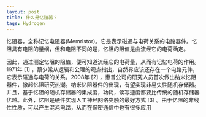 ```yaml
---
layout: post
title: 什么是忆阻器？
tags: Hydrogen
---
```

忆阻器，全称记忆电阻器(Memristor)。它是表示磁通与电荷关系的电路器件。忆阻具有电阻的量纲，但和电阻不同的是，忆阻的阻值是由流经它的电荷确定。

因此，通过测定忆阻的阻值，便可知道流经它的电荷量，从而有记忆电荷的作用。1971年 [1]  ，蔡少棠从逻辑和公理的观点指出，自然界应该还存在一个电路元件，它表示磁通与电荷的关系。2008年 [2]  ，惠普公司的研究人员首次做出纳米忆阻器件，掀起忆阻研究热潮。纳米忆阻器件的出现，有望实现非易失性随机存储器。
并且，基于忆阻的随机存储器的集成度，功耗，读写速度都要比传统的随机存储器优越。此外，忆阻是硬件实现人工神经网络突触的最好方式 [3]  。由于忆阻的非线性性质，可以产生混沌电路，从而在保密通信中也有很多应用

